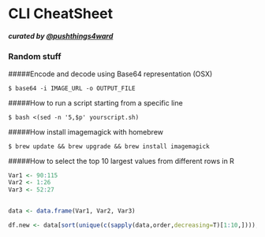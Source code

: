 # CLI CheatSheet
##### curated by [@pushthings4ward](http://www.twitter.com/pushthings4ward)


### Random stuff

#####Encode and decode using Base64 representation (OSX)

```shell
$ base64 -i IMAGE_URL -o OUTPUT_FILE
```

#####How to run a script starting from a specific line

```shell
$ bash <(sed -n '5,$p' yourscript.sh)
```


#####How install imagemagick with homebrew

```shell
$ brew update && brew upgrade && brew install imagemagick
```


#####How to select the top 10 largest values from different rows in R

```R
Var1 <- 90:115
Var2 <- 1:26
Var3 <- 52:27


data <- data.frame(Var1, Var2, Var3)

df.new <- data[sort(unique(c(sapply(data,order,decreasing=T)[1:10,]))),]
```